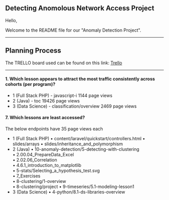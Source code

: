 ## Detecting Anomolous Network Access Project

Hello,

Welcome to the README file for our "Anomaly Detection Project".


_________________

## Planning Process

The TRELLO board used can be found on this link: [Trello](https://trello.com/b/LA6GxLOI/anomaly-detection)


_________________

#### 1. Which lesson appears to attract the most traffic consistently across cohorts (per program)?

 - 1 (Full Stack PHP) - javascript-i    1144 page views
 - 2 (Java) -  toc       19426 page views
 - 3 (Data Science) - classification/overview     2469 page views


#### 7. Which lessons are least accessed?

The below endpoints have 35 page views each

 - 1 (Full Stack PHP) 
   • content/laravel/quickstart/controllers.html
   • slides/arrays
   • slides/inheritance_and_polymorphism
 - 2 (Java)
   • 10-anomaly-detection/5-detecting-with-clustering    
   •  2.00.04_PrepareData_Excel                           
   •  2.02.06_Correlation                                 
   •  4.6.1_introduction_to_matplotlib                    
   •  5-stats/Selecting_a_hypothesis_test.svg             
   •  7_Exercises                                         
   •  8-clustering/1-overview                             
   •  8-clustering/project 
   •  9-timeseries/5.1-modeling-lesson1                   
 - 3 (Data Science)
   • 4-python/8.1-ds-libraries-overview 
